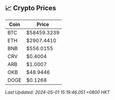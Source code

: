 ## 📈 Crypto Prices

| Coin | Price |
| ---- | ----- |
| BTC | $58459.3239 |
| ETH | $2907.4410 |
| BNB | $556.0155 |
| CRV | $0.4004 |
| ARB | $1.0007 |
| OKB | $48.9446 |
| DOGE | $0.1268 |

_Last Updated: 2024-05-01 15:19:46.051 +0800 HKT_